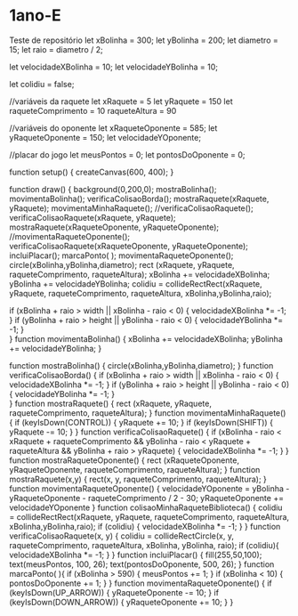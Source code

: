 # 1ano-E
Teste de repositório
let xBolinha = 300;
let yBolinha = 200;
let diametro = 15;
let raio = diametro / 2;

let velocidadeXBolinha = 10;
let velocidadeYBolinha = 10;

let colidiu = false;

//variáveis da raquete
let xRaquete = 5
let yRaquete = 150
let raqueteComprimento = 10
raqueteAltura = 90

//variáveis do oponente
let xRaqueteOponente = 585;
let yRaqueteOponente = 150;
let velocidadeYOponente;

//placar do jogo
let meusPontos = 0;
let pontosDoOponente = 0;

function setup() {
  createCanvas(600, 400);
}

function draw() {
  background(0,200,0);
  mostraBolinha();
  movimentaBolinha();
  verificaColisaoBorda();
  mostraRaquete(xRaquete, yRaquete);
  movimentaMinhaRaquete();
  //verificaColisaoRaquete();
  verificaColisaoRaquete(xRaquete, yRaquete);
  mostraRaquete(xRaqueteOponente, yRaqueteOponente);
  //movimentaRaqueteOponente();
  verificaColisaoRaquete(xRaqueteOponente, yRaqueteOponente);
  incluiPlacar();
  marcaPonto( );
  movimentaRaqueteOponente();
  circle(xBolinha,yBolinha,diametro);
  rect (xRaquete, yRaquete, raqueteComprimento, raqueteAltura);
  xBolinha += velocidadeXBolinha;
  yBolinha += velocidadeYBolinha;
  colidiu = collideRectRect(xRaquete, yRaquete, raqueteComprimento, raqueteAltura, xBolinha,yBolinha,raio);

  if (xBolinha + raio > width || xBolinha - raio < 0) {
    velocidadeXBolinha *= -1;
  }
  if (yBolinha + raio > height || yBolinha - raio < 0) {
    velocidadeYBolinha *= -1; 
}  
}
function movimentaBolinha() {
  xBolinha += velocidadeXBolinha;
  yBolinha += velocidadeYBolinha;
}

function mostraBolinha() {
  circle(xBolinha,yBolinha,diametro);
}
function verificaColisaoBorda() {
  if (xBolinha + raio > width || xBolinha - raio < 0) {
    velocidadeXBolinha *= -1;
  }
  if (yBolinha + raio > height || yBolinha - raio < 0) {
    velocidadeYBolinha *= -1; 
}  
}
function mostraRaquete() {
  rect (xRaquete, yRaquete, raqueteComprimento, raqueteAltura);
}
function movimentaMinhaRaquete() {
  if (keyIsDown(CONTROL)) {
    yRaquete += 10;
  }
  if (keyIsDown(SHIFT)) {
    yRaquete -= 10;
  }
}
function verificaColisaoRaquete() {
  if (xBolinha - raio < xRaquete + raqueteComprimento
     && yBolinha - raio < yRaquete + raqueteAltura
     && yBolinha + raio > yRaquete) {
    velocidadeXBolinha *= -1;
  }
}
function mostraRaqueteOponente() {
  rect (xRaqueteOponente, yRaqueteOponente, raqueteComprimento, raqueteAltura);
}
function mostraRaquete(x,y) {
  rect(x, y, raqueteComprimento, raqueteAltura);
}
function movimentaRaqueteOponente() {
  velocidadeYOponente = yBolinha - yRaqueteOponente - raqueteComprimento / 2 - 30;
  yRaqueteOponente += velocidadeYOponente
}
function colisaoMinhaRaqueteBiblioteca() {
  colidiu = collideRectRect(xRaquete, yRaquete, raqueteComprimento, raqueteAltura, xBolinha,yBolinha,raio);
  if (colidiu) {
    velocidadeXBolinha *= -1;
  }
}
function verificaColisaoRaquete(x, y) {
  colidiu = collideRectCircle(x, y, raqueteComprimento, raqueteAltura, xBolinha, yBolinha, raio);
  if (colidiu){
    velocidadeXBolinha *= -1;
  }
}
function incluiPlacar() {
  fill(255,50,100);
  text(meusPontos, 100, 26); 
  text(pontosDoOponente, 500, 26);
}
function marcaPonto( ){
  if (xBolinha > 590) {
    meusPontos += 1;
  }
  if (xBolinha < 10) {
    pontosDoOponente += 1;
  }
}
function movimentaRaqueteOponente() {
  if (keyIsDown(UP_ARROW)) {
    yRaqueteOponente -= 10;
  }
  if (keyIsDown(DOWN_ARROW)) {
    yRaqueteOponente += 10;
  }
}

